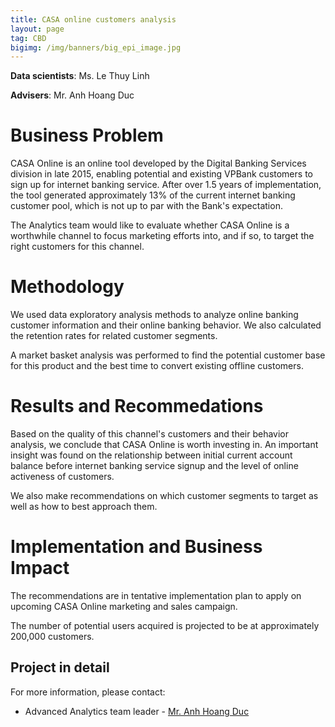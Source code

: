 ```yaml
---
title: CASA online customers analysis
layout: page
tag: CBD
bigimg: /img/banners/big_epi_image.jpg
---
```


**Data scientists**: Ms. Le Thuy Linh

**Advisers**: Mr. Anh Hoang Duc

# Business Problem 

CASA Online is an online tool developed by the Digital Banking Services division in late 2015, enabling potential and existing VPBank customers to sign up for internet banking service. After over 1.5 years of implementation, the tool generated approximately 13% of the current internet banking customer pool, which is not up to par with the Bank's expectation.

The Analytics team would like to evaluate whether CASA Online is a worthwhile channel to focus marketing efforts into, and if so, to target the right customers for this channel.

# Methodology 

We used data exploratory analysis methods to analyze online banking customer information and their online banking behavior. We also calculated the retention rates for related customer segments.

A market basket analysis was performed to find the potential customer base for this product and the best time to convert existing offline customers.

# Results and Recommedations

Based on the quality of this channel's customers and their behavior analysis, we conclude that CASA Online is worth investing in. An important insight was found on the relationship between initial current account balance before internet banking service signup and the level of online activeness of customers. 

We also make recommendations on which customer segments to target as well as how to best approach them.

# Implementation and Business Impact

The recommendations are in tentative implementation plan to apply on upcoming CASA Online marketing and sales campaign.

The number of potential users acquired is projected to be at approximately 200,000 customers. 

## Project in detail

For more information, please contact:

- Advanced Analytics team leader - [Mr. Anh Hoang Duc](anhhd3@vpbank.com.vn)


